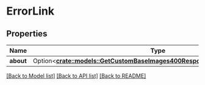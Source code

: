 # ErrorLink

## Properties

Name | Type | Description | Notes
------------ | ------------- | ------------- | -------------
**about** | Option<[**crate::models::GetCustomBaseImages400ResponseErrorsInnerLinksAbout**](getCustomBaseImages_400_response_errors_inner_links_about.md)> |  | [optional]

[[Back to Model list]](../README.md#documentation-for-models) [[Back to API list]](../README.md#documentation-for-api-endpoints) [[Back to README]](../README.md)


